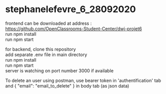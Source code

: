 # stephanelefevre_6_28092020

frontend can be downloaded at address :  
https://github.com/OpenClassrooms-Student-Center/dwj-projet6  
run npm install  
run npm start  

for backend, clone this repository  
add separate .env file in main directory  
run npm install  
run npm start  
server is watching on port number 3000 if available

To delete an user using postman, use bearer token in 'authentification' tab and { "email": "email_to_delete" } in body tab (as json data)
